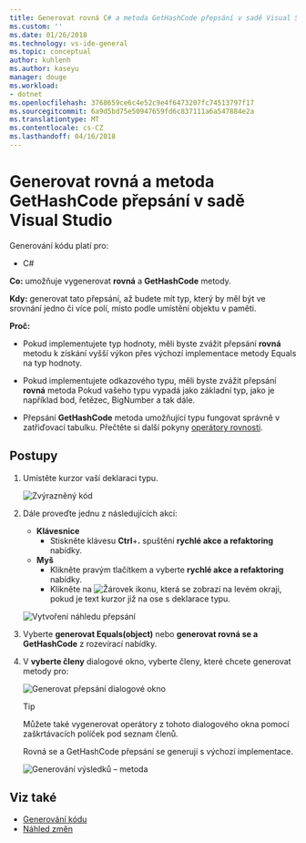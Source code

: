 ```yaml
---
title: Generovat rovná C# a metoda GetHashCode přepsání v sadě Visual Studio | Microsoft Docs
ms.custom: ''
ms.date: 01/26/2018
ms.technology: vs-ide-general
ms.topic: conceptual
author: kuhlenh
ms.author: kaseyu
manager: douge
ms.workload:
- dotnet
ms.openlocfilehash: 3768659ce6c4e52c9e4f6473207fc74513797f17
ms.sourcegitcommit: 6a9d5bd75e50947659fd6c837111a6a547884e2a
ms.translationtype: MT
ms.contentlocale: cs-CZ
ms.lasthandoff: 04/16/2018
---
```

# <a name="generate-equals-and-gethashcode-method-overrides-in-visual-studio"></a>Generovat rovná a metoda GetHashCode přepsání v sadě Visual Studio

Generování kódu platí pro:

- C#

**Co:** umožňuje vygenerovat **rovná** a **GetHashCode** metody.

**Kdy:** generovat tato přepsání, až budete mít typ, který by měl být ve srovnání jedno či více polí, místo podle umístění objektu v paměti.

**Proč:**

- Pokud implementujete typ hodnoty, měli byste zvážit přepsání **rovná** metodu k získání vyšší výkon přes výchozí implementace metody Equals na typ hodnoty.

- Pokud implementujete odkazového typu, měli byste zvážit přepsání **rovná** metoda Pokud vašeho typu vypadá jako základní typ, jako je například bod, řetězec, BigNumber a tak dále.

- Přepsání **GetHashCode** metoda umožňující typu fungovat správně v zatřiďovací tabulku. Přečtěte si další pokyny [operátory rovnosti](/dotnet/standard/design-guidelines/equality-operators).

## <a name="how-to"></a>Postupy

1. Umístěte kurzor vaší deklaraci typu.

   ![Zvýrazněný kód](media/overrides-highlight-cs.png)

1. Dále proveďte jednu z následujících akcí:

   - **Klávesnice**
     - Stiskněte klávesu **Ctrl**+**.** spuštění **rychlé akce a refaktoring** nabídky.
   - **Myš**
     - Klikněte pravým tlačítkem a vyberte **rychlé akce a refaktoring** nabídky.
     - Klikněte na ![Žárovek](media/bulb-cs.png) ikonu, která se zobrazí na levém okraji, pokud je text kurzor již na ose s deklarace typu.

   ![Vytvoření náhledu přepsání](media/overrides-preview-cs.png)

1. Vyberte **generovat Equals(object)** nebo **generovat rovná se a GetHashCode** z rozevírací nabídky.

1. V **vyberte členy** dialogové okno, vyberte členy, které chcete generovat metody pro:

    ![Generovat přepsání dialogové okno](media/overrides-dialog-cs.png)

    > [!TIP]
    > Můžete také vygenerovat operátory z tohoto dialogového okna pomocí zaškrtávacích políček pod seznam členů.

   Rovná se a GetHashCode přepsání se generují s výchozí implementace.

   ![Generování výsledků – metoda](media/overrides-result-cs.png)

## <a name="see-also"></a>Viz také

- [Generování kódu](../code-generation-in-visual-studio.md)
- [Náhled změn](../../ide/preview-changes.md)
